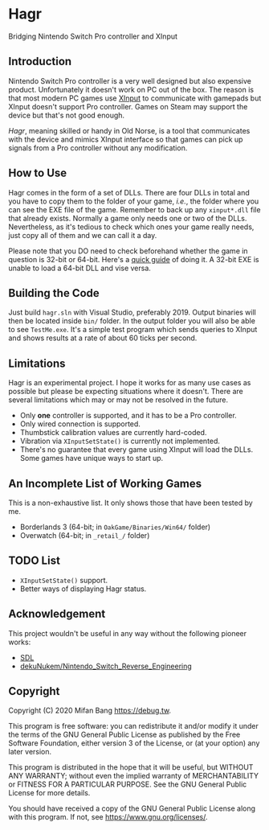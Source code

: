 # Hagr

Bridging Nintendo Switch Pro controller and XInput

## Introduction

Nintendo Switch Pro controller is a very well designed but also expensive product. Unfortunately it doesn't work on PC out of the box. The reason is that most modern PC games use [XInput](https://en.wikipedia.org/wiki/DirectInput#XInput) to communicate with gamepads but XInput doesn't support Pro controller. Games on Steam may support the device but that's not good enough.

*Hagr*, meaning skilled or handy in Old Norse, is a tool that communicates with the device and mimics XInput interface so that games can pick up signals from a Pro controller without any modification.

## How to Use

Hagr comes in the form of a set of DLLs. There are four DLLs in total and you have to copy them to the folder of your game, *i.e.*, the folder where you can see the EXE file of the game. Remember to back up any `xinput*.dll` file that already exists. Normally a game only needs one or two of the DLLs. Nevertheless, as it's tedious to check which ones your game really needs, just copy all of them and we can call it a day.

Please note that you DO need to check beforehand whether the game in question is 32-bit or 64-bit. Here's a [quick guide](https://superuser.com/questions/358434/how-to-check-if-a-binary-is-32-or-64-bit-on-windows#889267) of doing it. A 32-bit EXE is unable to load a 64-bit DLL and vise versa.

## Building the Code

Just build `hagr.sln` with Visual Studio, preferably 2019. Output binaries will then be located inside `bin/` folder. In the output folder you will also be able to see `TestMe.exe`. It's a simple test program which sends queries to XInput and shows results at a rate of about 60 ticks per second.

## Limitations

Hagr is an experimental project. I hope it works for as many use cases as possible but please be expecting situations where it doesn't. There are several limitations which may or may not be resolved in the future.

- Only **one** controller is supported, and it has to be a Pro controller.
- Only wired connection is supported.
- Thumbstick calibration values are currently hard-coded.
- Vibration via `XInputSetState()` is currently not implemented.
- There's no guarantee that every game using XInput will load the DLLs. Some games have unique ways to start up. 

## An Incomplete List of Working Games

This is a non-exhaustive list. It only shows those that have been tested by me. 

- Borderlands 3 (64-bit; in `OakGame/Binaries/Win64/` folder)
- Overwatch (64-bit; in `_retail_/` folder)

## TODO List

- `XInputSetState()` support.
- Better ways of displaying Hagr status.

## Acknowledgement

This project wouldn't be useful in any way without the following pioneer works:

- [SDL](https://hg.libsdl.org/SDL/file/tip/src/joystick/hidapi/SDL_hidapi_switch.c)
- [dekuNukem/Nintendo_Switch_Reverse_Engineering](https://github.com/dekuNukem/Nintendo_Switch_Reverse_Engineering)

## Copyright

Copyright (C) 2020 Mifan Bang <https://debug.tw>.

This program is free software: you can redistribute it and/or modify it under the terms of the GNU General Public License as published by the Free Software Foundation, either version 3 of the License, or (at your option) any later version.

This program is distributed in the hope that it will be useful, but WITHOUT ANY WARRANTY; without even the implied warranty of MERCHANTABILITY or FITNESS FOR A PARTICULAR PURPOSE.  See the GNU General Public License for more details.

You should have received a copy of the GNU General Public License along with this program.  If not, see <https://www.gnu.org/licenses/>.
